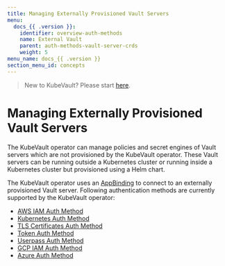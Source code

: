 ```yaml
---
title: Managing Externally Provisioned Vault Servers
menu:
  docs_{{ .version }}:
    identifier: overview-auth-methods
    name: External Vault
    parent: auth-methods-vault-server-crds
    weight: 5
menu_name: docs_{{ .version }}
section_menu_id: concepts
---
```


> New to KubeVault? Please start [here](/docs/concepts/README.md).

# Managing Externally Provisioned Vault Servers

The KubeVault operator can manage policies and secret engines of Vault servers which are not provisioned by the KubeVault operator. These Vault servers can be running outside a Kubernetes cluster or running inside a Kubernetes cluster but provisioned using a Helm chart.

The KubeVault operator uses an [AppBinding](/docs/concepts/vault-server-crds/auth-methods/appbinding.md) to connect to an externally provisioned Vault server. Following authentication methods are currently supported by the KubeVault operator:

- [AWS IAM Auth Method](/docs/concepts/vault-server-crds/auth-methods/aws-iam.md)
- [Kubernetes Auth Method](/docs/concepts/vault-server-crds/auth-methods/kubernetes.md)
- [TLS Certificates Auth Method](/docs/concepts/vault-server-crds/auth-methods/tls.md)
- [Token Auth Method](/docs/concepts/vault-server-crds/auth-methods/token.md)
- [Userpass Auth Method](/docs/concepts/vault-server-crds/auth-methods/userpass.md)
- [GCP IAM Auth Method](/docs/concepts/vault-server-crds/auth-methods/gcp-iam.md)
- [Azure Auth Method](/docs/concepts/vault-server-crds/auth-methods/azure.md)
